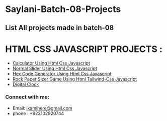 # Saylani-Batch-08-Projects
 
## List All projects made in batch-08
# HTML CSS JAVASCRIPT PROJECTS :
- <a href="https://darkcodexpch.github.io/Saylani-Batch-08-Projects/Calculator/" target="_blank">Calculator Using Html Css Javascript</a>
 - <a href="https://darkcodexpch.github.io/Saylani-Batch-08-Projects/slider/" target="_blank">Normal Slider Using Html Css Javascript</a>
 - <a href="https://darkcodexpch.github.io/Saylani-Batch-08-Projects/hexcodeGenerator/" target="_blank">Hex Code Generator Using Html Css Javascript</a>
  - <a href="https://darkcodexpch.github.io/Saylani-Batch-08-Projects/rock-paper-game/" target="_blank">Rock Paper Sizer Game Using Html Tailwind-Css Javascript</a>
- <a href="https://darkcodexpch.github.io/Saylani-Batch-08-Projects/digital-clock/" target="_blank">Digital Clock</a>

<!--<p align="left">
<a href="https://twitter.com/here_darkcode" target="blank"><img align="center" src="https://raw.githubusercontent.com/rahuldkjain/github-profile-readme-generator/master/src/images/icons/Social/twitter.svg" alt="here_darkcode" height="30" width="40" /></a>
<a href="https://linkedin.com/in/thekamranahmedsiddiqui" target="blank"><img align="center" src="https://raw.githubusercontent.com/rahuldkjain/github-profile-readme-generator/master/src/images/icons/Social/linked-in-alt.svg" alt="thekamranahmedsiddiqui" height="30" width="40" /></a>
<a href="https://fb.com/darkcodexpch" target="blank"><img align="center" src="https://raw.githubusercontent.com/rahuldkjain/github-profile-readme-generator/master/src/images/icons/Social/facebook.svg" alt="darkcodexpch" height="30" width="40" /></a>
<a href="https://instagram.com/this_coder_is_alive" target="blank"><img align="center" src="https://raw.githubusercontent.com/rahuldkjain/github-profile-readme-generator/master/src/images/icons/Social/instagram.svg" alt="this_coder_is_alive" height="30" width="40" /></a>
</p>-->
 ### Connect with me:
- Email: ikamihere@gmail.com
- phone : +923102920744
